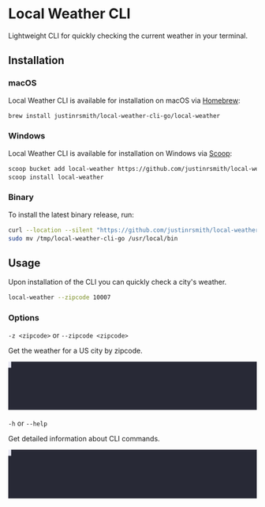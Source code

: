 # Local Weather CLI

Lightweight CLI for quickly checking the current weather in your terminal.

## Installation

### macOS

Local Weather CLI is available for installation on macOS via [Homebrew](https://brew.sh/):

```sh
brew install justinrsmith/local-weather-cli-go/local-weather
```

### Windows

Local Weather CLI is available for installation on Windows via [Scoop](https://scoop.sh/):

```sh
scoop bucket add local-weather https://github.com/justinrsmith/local-weather-cli-go.git
scoop install local-weather
```

### Binary

To install the latest binary release, run:

```sh
curl --location --silent "https://github.com/justinrsmith/local-weather-cli-go/releases/download/v<VERSION>/local-weather-cli-go_<VERSION>_Darwin_x86_64.tar.gz" | tar xz -C /tmp
sudo mv /tmp/local-weather-cli-go /usr/local/bin
```

## Usage

Upon installation of the CLI you can quickly check a city's weather.

```sh
local-weather --zipcode 10007
```

### Options

`-z <zipcode>` or `--zipcode <zipcode>`

Get the weather for a US city by zipcode.

![Example](./docs/examples/zipcode_usage.svg)

`-h` or `--help`

Get detailed information about CLI commands.

![Example](./docs/examples/help_usage.svg)
